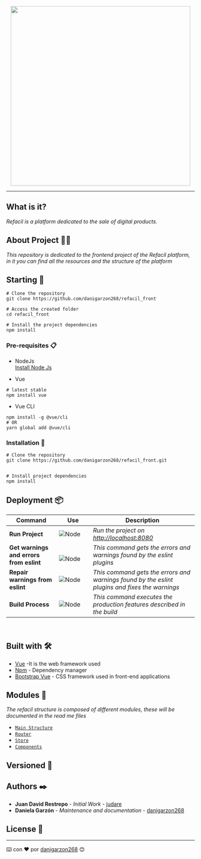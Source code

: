 
<p align="center" width="100px"> 
  <a href="https://pos.atienda.co/"  >
  
  <img style='margin-top: 10px' width="480" src="https://plataforma.refacil.co/logo.png">
  </a>
</p>

<hr>

## What is it? 

_Refacil is a platform dedicated to the sale of digital products._

## About Project 👨‍💻

_This repository is dedicated to the frontend project of the Refacil platform, in it you can find all the resources and the structure of the platform_

## Starting 🚀

```
# Clone the repository
git clone https://github.com/danigarzon268/refacil_front

# Access the created folder
cd refacil_front

# Install the project dependencies
npm install
```


### Pre-requisites 📋

- NodeJs \
[Install Node Js](https://nodejs.org/es/download/)

- Vue
```
# latest stable
npm install vue
```
- Vue CLI

```
npm install -g @vue/cli
# OR
yarn global add @vue/cli
```


### Installation 🔧

```
# Clone the repository
git clone https://github.com/danigarzon268/refacil_front.git


# Install project dependencies
npm install
```


## Deployment 📦

| Command                                 | Use                                                                                   | Description                                                                                    |
| --------------------------------------- | ------------------------------------------------------------------------------------- | ---------------------------------------------------------------------------------------------- |
| **Run Project**                         | ![Node](https://img.shields.io/badge/$-npm_serve-green.svg)                             | _Run the project on [http://localhost:8080](http://localhost:8080)_                            |
| **Get warnings and errors from eslint** | &emsp;&emsp;&emsp;&emsp;![Node](https://img.shields.io/badge/$-npm_run_lint-blue.svg) | _This command gets the errors and warnings found by the eslint plugins_                        |
| **Repair warnings from eslint**         | ![Node](https://img.shields.io/badge/$-npm_run_pretest-red.svg)                         | _This command gets the errors and warnings found by the eslint plugins and fixes the warnings_ |
| **Build Process**                       | ![Node](https://img.shields.io/badge/$-npm_run_build-orange.svg)                      | _This command executes the production features described in the build_                         |

&nbsp;

## Built with 🛠️

* [Vue](https://vuejs.org/) -It is the web framework used
* [Npm](https://www.npmjs.com/) - Dependency manager
* [Bootstrap Vue](https://bootstrap-vue.org/) - CSS framework used in front-end applications

## Modules 🚧

_The refacil structure is composed of different modules, these will be documented in the read me files_

- [`Main Structure`](https://github.com/danigarzon268/refacil_front/blob/dev/src/README.md)
- [`Router`](https://github.com/danigarzon268/refacil_front/blob/dev/src/router/README.md)
- [`Store`](https://github.com/danigarzon268/refacil_front/blob/dev/src/store/README.md)
- [`Components`](https://github.com/danigarzon268/refacil_front/blob/dev/src/components/README.md)


## Versioned 📌

## Authors ✒️

* **Juan David Restrepo** - *Initial Work* - [judare](https://github.com/judare)
* **Daniela Garzón** - *Maintenance and documentation* - [danigarzon268](https://github.com/danigarzon268)

## License 📄



---
⌨️ con ❤️ por [danigarzon268](https://github.com/danigarzon268) 😊
